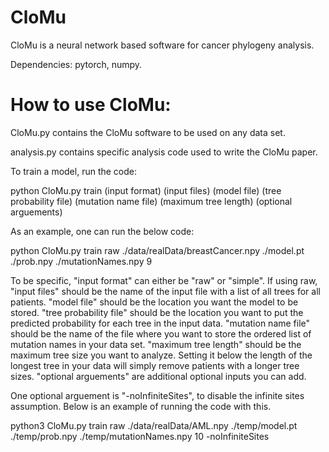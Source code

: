 # CloMu
CloMu is a neural network based software for cancer phylogeny analysis.

Dependencies: pytorch, numpy.

# How to use CloMu:

CloMu.py contains the CloMu software to be used on any data set. 

analysis.py contains specific analysis code used to write the CloMu paper. 


To train a model, run the code:

python CloMu.py train (input format) (input files) (model file) (tree probability file) (mutation name file) (maximum tree length) (optional arguements) 

As an example, one can run the below code:

python CloMu.py train raw ./data/realData/breastCancer.npy ./model.pt ./prob.npy ./mutationNames.npy 9

To be specific, "input format" can either be "raw" or "simple". If using raw, "input files" should be the name of the input file with a list of all trees for all patients. "model file" should be the location you want the model to be stored. "tree probability file" should be the location you want to put the predicted probability for each tree in the input data. "mutation name file" should be the name of the file where you want to store the ordered list of mutation names in your data set. "maximum tree length" should be the maximum tree size you want to analyze. Setting it below the length of the longest tree in your data will simply remove patients with a longer tree sizes. "optional arguements" are additional optional inputs you can add. 

One optional arguement is "-noInfiniteSites", to disable the infinite sites assumption. Below is an example of running the code with this.

python3 CloMu.py train raw ./data/realData/AML.npy ./temp/model.pt ./temp/prob.npy ./temp/mutationNames.npy 10 -noInfiniteSites










 


